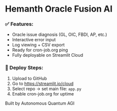 
# Hemanth Oracle Fusion AI

### ✅ Features:
- Oracle issue diagnosis (GL, OIC, FBDI, AP, etc.)
- Interactive error input
- Log viewing + CSV export
- Ready for cron-job.org ping
- Fully deployable on Streamlit Cloud

### 🚀 Deploy Steps:
1. Upload to GitHub
2. Go to https://streamlit.io/cloud
3. Select repo → set main file: `app.py`
4. Enable cron-job.org for uptime

Built by Autonomous Quantum AGI
